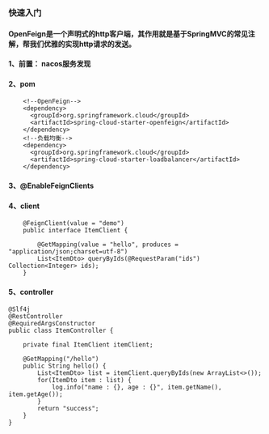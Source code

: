 ### 快速入门

#### OpenFeign是一个声明式的http客户端，其作用就是基于SpringMVC的常见注解，帮我们优雅的实现http请求的发送。

#### 1、前置： nacos服务发现
#### 2、pom
```
    <!--OpenFeign-->
    <dependency>
      <groupId>org.springframework.cloud</groupId>
      <artifactId>spring-cloud-starter-openfeign</artifactId>
    </dependency>
    <!--负载均衡-->
    <dependency>
      <groupId>org.springframework.cloud</groupId>
      <artifactId>spring-cloud-starter-loadbalancer</artifactId>
    </dependency>

```

#### 3、@EnableFeignClients
#### 4、client
```
    @FeignClient(value = "demo")
    public interface ItemClient {

        @GetMapping(value = "hello", produces = "application/json;charset=utf-8")
        List<ItemDto> queryByIds(@RequestParam("ids") Collection<Integer> ids);
    }

```

#### 5、controller
```
@Slf4j
@RestController
@RequiredArgsConstructor
public class ItemController {

    private final ItemClient itemClient;

    @GetMapping("/hello")
    public String hello() {
        List<ItemDto> list = itemClient.queryByIds(new ArrayList<>());
        for(ItemDto item : list) {
            log.info("name : {}, age : {}", item.getName(), item.getAge());
        }
        return "success";
    }
}
```
